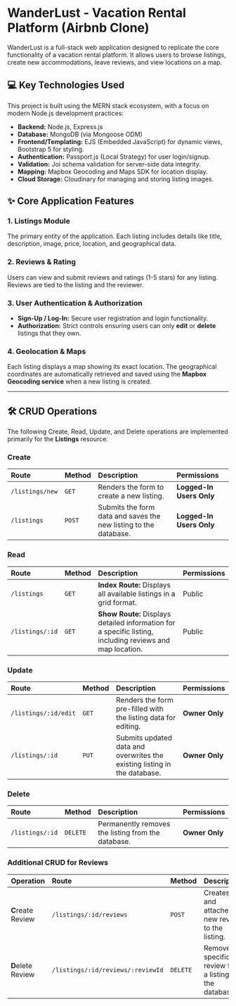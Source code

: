 # WanderLust - Vacation Rental Platform (Airbnb Clone)

WanderLust is a full-stack web application designed to replicate the core functionality of a vacation rental platform. It allows users to browse listings, create new accommodations, leave reviews, and view locations on a map.

## 💻 Key Technologies Used

This project is built using the MERN stack ecosystem, with a focus on modern Node.js development practices:

* **Backend:** Node.js, Express.js
* **Database:** MongoDB (via Mongoose ODM)
* **Frontend/Templating:** EJS (Embedded JavaScript) for dynamic views, Bootstrap 5 for styling.
* **Authentication:** Passport.js (Local Strategy) for user login/signup.
* **Validation:** Joi schema validation for server-side data integrity.
* **Mapping:** Mapbox Geocoding and Maps SDK for location display.
* **Cloud Storage:** Cloudinary for managing and storing listing images.

## ✨ Core Application Features

### 1. Listings Module

The primary entity of the application. Each listing includes details like title, description, image, price, location, and geographical data.

### 2. Reviews & Rating

Users can view and submit reviews and ratings (1-5 stars) for any listing. Reviews are tied to the listing and the reviewer.

### 3. User Authentication & Authorization

* **Sign-Up / Log-In:** Secure user registration and login functionality.
* **Authorization:** Strict controls ensuring users can only **edit** or **delete** listings that they own.

### 4. Geolocation & Maps

Each listing displays a map showing its exact location. The geographical coordinates are automatically retrieved and saved using the **Mapbox Geocoding service** when a new listing is created.

---

## 🛠️ CRUD Operations

The following Create, Read, Update, and Delete operations are implemented primarily for the **Listings** resource:

### **C**reate

| Route | Method | Description | Permissions |
| :--- | :--- | :--- | :--- |
| `/listings/new` | `GET` | Renders the form to create a new listing. | **Logged-In Users Only** |
| `/listings` | `POST` | Submits the form data and saves the new listing to the database. | **Logged-In Users Only** |

### **R**ead

| Route | Method | Description | Permissions |
| :--- | :--- | :--- | :--- |
| `/listings` | `GET` | **Index Route:** Displays all available listings in a grid format. | Public |
| `/listings/:id` | `GET` | **Show Route:** Displays detailed information for a specific listing, including reviews and map location. | Public |

### **U**pdate

| Route | Method | Description | Permissions |
| :--- | :--- | :--- | :--- |
| `/listings/:id/edit` | `GET` | Renders the form pre-filled with the listing data for editing. | **Owner Only** |
| `/listings/:id` | `PUT` | Submits updated data and overwrites the existing listing in the database. | **Owner Only** |

### **D**elete

| Route | Method | Description | Permissions |
| :--- | :--- | :--- | :--- |
| `/listings/:id` | `DELETE` | Permanently removes the listing from the database. | **Owner Only** |

### Additional CRUD for Reviews

| Operation | Route | Method | Description | Permissions |
| :--- | :--- | :--- | :--- | :--- |
| **C**reate Review | `/listings/:id/reviews` | `POST` | Creates and attaches a new review to the listing. | **Logged-In Users Only** |
| **D**elete Review | `/listings/:id/reviews/:reviewId` | `DELETE` | Removes a specific review from a listing and the database. | Review Author Only |
